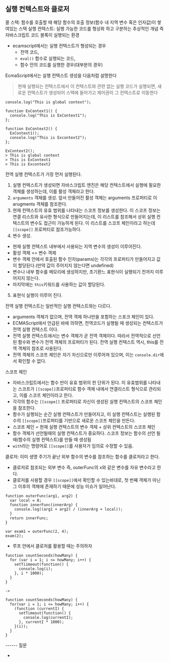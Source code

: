 ## 실행 컨텍스트와 클로저

콜 스택: 함수를 호출할 때 해당 함수의 호출 정보(함수 내 지역 변수 혹은 인자값)이 쌓여있는 스택
실행 컨텍스트: 실행 가능한 코드를 형상화 하고 구분하는 추상적인 개념 즉 자바스크립트 코드 블록이 실행되는 환경
  - ecamscript에서는 실행 컨텍스트가 형성되는 경우
    - 전역 코드,
    - `eval()` 함수로 실행되는 코드,
    - 함수 안의 코드를 실행한 경우(대부분의 경우)

EcmaScript에서는 실행 컨텍스트 생성을 다음처럼 설명한다

> 현재 실행되는 컨텍스트에서 이 컨텍스트와 관련 없는 실행 코드가 실행되면, 새로운 컨텍스트가 생성되어 스택에 들어가고 제어권이 그 컨텍스트로 이동한다 

```
console.log("This is global context");

function ExContext1() {
  console.log("This is ExContext1");
};

function ExContext2() {
  ExContext1();
  console.log("This is Excontext2");
};

ExContext2();
> This is global context
> This is ExContext1
> This is Excontext2
```

전역 실행 컨텍스트가 가장 먼저 실행된다. 

1. 실행 컨텍스트가 생성되면 자바스크립트 엔진은 해당 컨텍스트에서 실행에 필요한 객체를 생성하는데, 이를 활성 객체라고 한다.
2. `arguments` 객체를 생성. 앞서 만들어진 활성 객체는 arguments 프로퍼티로 이 arugments 객체를 참조한다.
3. 현재 컨텍스트의 유효 범위를 나타내는 스코프 정보를 생성한다. 이 스코프 정보는 연결 리스트와 유사한 형식으로 만들어지는데, 이 리스트를 참조해서 상위 실행 컨텍스트의 변수도 접근이 가능하게 된다. 이 리스트를 스코프 체인이라고 하는데 `[[scope]]` 프로퍼티로 참조가능하다.
4. 변수 생성.
  - 현재 실행 컨텍스트 내부에서 사용되는 지역 변수의 생성이 이루어진다.
  - 활성 객체 == 변수 객체
  - 변수 객체 안에서 호출된 함수 인자(params)는 각각의 프로퍼티가 만들어지고 값이 할당된다.(만약 값이 주어지지 않는다면 undefined)
  - 변수나 내부 함수를 메모리에 생성하지만, 초기환느 표현식이 실행되기 전까지 이루어지지 않는다.
  - 마지막에는 `this`키워드를 사용하는 값이 할당된다.
5. 표현식 실행이 이루어 진다.

전역 실행 컨텍스트는 일반적인 실행 컨텍스트와는 다르다.
- arguments 객체가 없으며, 전역 객체 하나만을 포함하는 스포크 체인이 있다.
- ECMAScript에서 언급된 바에 의하면, 전역코드가 실행될 때 생성되는 컨텍스트가 전역 실행 컨텍스트 이다.
- 전역 실행 컨텍스트에서는 변수 객체가 곧 전역 객체이다. 따라서 전역적으로 선언된 함수와 변수가 전역 객체의 프로퍼티가 된다. 전역 실행 컨텍스트 역시, this를 전역 객체의 참조로 사용된다.
- 전역 객체의 스코프 체인은 자기 자신으로만 이루어져 있으며, 이는 `console.dir`에서 확인할 수 없다.

스코프 체인

- 자바스크립트에서는 함수 만이 유효 범위의 한 단위가 된다. 이 유효범위를 나타내는 스코프가 `[[scope]]`프로퍼티로 함수 객체 내에서 연결리스트 형식으로 관리되고, 이를 스코프 체인이라고 한다.
- 각각의 함수는 `[[scope]]` 프로퍼티로 자신이 생성된 실행 컨텍스트의 스코프 체인을 참조한다.
- 함수가 실행되는 순간 실행 컨텍스트가 만들어지고, 이 실행 컨텍스트는 실행된 함수의 `[[scope]]`프로퍼티를 기반으로 새로운 스코프 체인을 만든다.
- 스코프 체인 = 현재 실행 컨텍스트의 변수 객체 + 상위 컨텍스트의 스코프 체인
- 함수 객체가 선언될때의 실행 컨텍스트가 중요하다. 스코프 정보는 함수의 선언 될때(함수의 실행 컨텍스트)를 만들 때 생성됨
- `with`라는 명령어로 `[[scope]]`를 사용자가 임의로 수정할 수 있음.

클로저: 이미 생명 주기가 끝난 외부 함수의 변수를 참조하는 함수를 클로저라고 한다.
- 클로저로 참조되는 외부 변수 즉, outerFunc의 x와 같은 변수를 자유 변수라고 한다.
- 클로저를 사용할 경우 `[[scope]]`에서 확인할 수 있는바대로, 첫 번째 객체가 아닌 그 이후의 객체에 존재하기 때문에 성능 이슈가 일어난다.

```
function outerFunc(arg1, arg2) {
  var local = 8;
  function innerFunc(innerArg) {
    console.log((arg1 + arg2) / (innerArg + local));
  }
  return innerFunc;
}

var exam1 = outerFunc(2, 4);
exam(2);
```

- 루프 안에서 클로저를 활용할 때는 주의하자

```
function countSeconds(howMany) {
  for (var i = 1; i <= howMany; i++) {
    setTiimeout(function() {
      console.log(i);
    }, i * 1000);
  }
}

-> 

function countSeconds(howMany) {
  for(var i = 1; i <= howMany; i++) {
    (function (currentI) {
      setTimeout(function() {
        console.log(currentI);
      }, currentI * 1000);
    }(i));
  }
}
```
------ 질문

- 